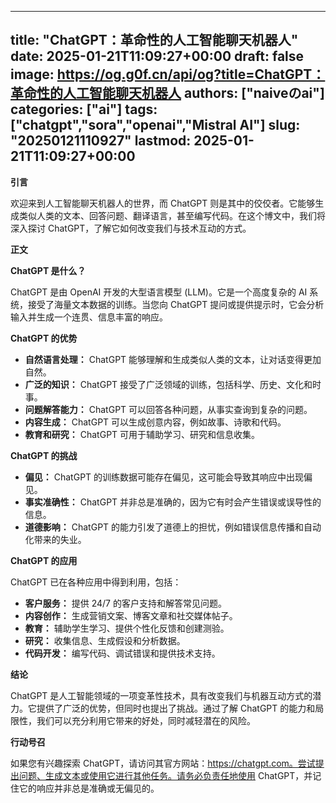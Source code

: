 
---
title: "ChatGPT：革命性的人工智能聊天机器人"
date: 2025-01-21T11:09:27+00:00
draft: false
image: https://og.g0f.cn/api/og?title=ChatGPT：革命性的人工智能聊天机器人
authors: ["naiveのai"]
categories: ["ai"]
tags: ["chatgpt","sora","openai","Mistral AI"]
slug: "20250121110927"
lastmod: 2025-01-21T11:09:27+00:00
---
**引言**

欢迎来到人工智能聊天机器人的世界，而 ChatGPT 则是其中的佼佼者。它能够生成类似人类的文本、回答问题、翻译语言，甚至编写代码。在这个博文中，我们将深入探讨 ChatGPT，了解它如何改变我们与技术互动的方式。

**正文**

**ChatGPT 是什么？**

ChatGPT 是由 OpenAI 开发的大型语言模型 (LLM)。它是一个高度复杂的 AI 系统，接受了海量文本数据的训练。当您向 ChatGPT 提问或提供提示时，它会分析输入并生成一个连贯、信息丰富的响应。

**ChatGPT 的优势**

* **自然语言处理：** ChatGPT 能够理解和生成类似人类的文本，让对话变得更加自然。
* **广泛的知识：** ChatGPT 接受了广泛领域的训练，包括科学、历史、文化和时事。
* **问题解答能力：** ChatGPT 可以回答各种问题，从事实查询到复杂的问题。
* **内容生成：** ChatGPT 可以生成创意内容，例如故事、诗歌和代码。
* **教育和研究：** ChatGPT 可用于辅助学习、研究和信息收集。

**ChatGPT 的挑战**

* **偏见：** ChatGPT 的训练数据可能存在偏见，这可能会导致其响应中出现偏见。
* **事实准确性：** ChatGPT 并非总是准确的，因为它有时会产生错误或误导性的信息。
* **道德影响：** ChatGPT 的能力引发了道德上的担忧，例如错误信息传播和自动化带来的失业。

**ChatGPT 的应用**

ChatGPT 已在各种应用中得到利用，包括：

* **客户服务：** 提供 24/7 的客户支持和解答常见问题。
* **内容创作：** 生成营销文案、博客文章和社交媒体帖子。
* **教育：** 辅助学生学习、提供个性化反馈和创建测验。
* **研究：** 收集信息、生成假设和分析数据。
* **代码开发：** 编写代码、调试错误和提供技术支持。

**结论**

ChatGPT 是人工智能领域的一项变革性技术，具有改变我们与机器互动方式的潜力。它提供了广泛的优势，但同时也提出了挑战。通过了解 ChatGPT 的能力和局限性，我们可以充分利用它带来的好处，同时减轻潜在的风险。

**行动号召**

如果您有兴趣探索 ChatGPT，请访问其官方网站：https://chatgpt.com。尝试提出问题、生成文本或使用它进行其他任务。请务必负责任地使用 ChatGPT，并记住它的响应并非总是准确或无偏见的。
